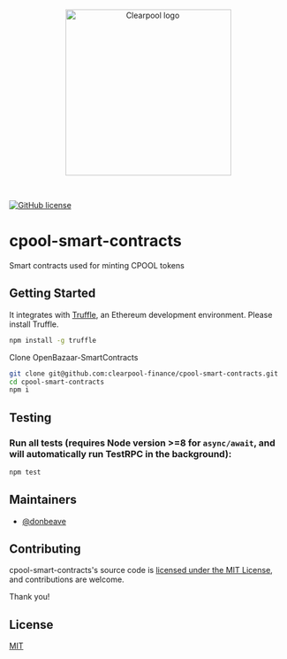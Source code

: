 <br/>
<p align="center">
<a href="https://clearpool.finance" target="_blank">
<img src="https://user-images.githubusercontent.com/139017/118104509-ceadc000-b40d-11eb-8789-b41f0cc6704e.png" width="300" alt="Clearpool logo">
</a>
</p>
<br/>

[![GitHub license](https://img.shields.io/github/license/clearpool-finance/cpool-smart-contracts?style=flat-square)](https://github.com/clearpool-finance/cpool-smart-contracts/blob/master/LICENSE)

# cpool-smart-contracts
Smart contracts used for minting CPOOL tokens

## Getting Started

It integrates with [Truffle](https://github.com/ConsenSys/truffle), an Ethereum development environment. Please install Truffle.

```sh
npm install -g truffle

```
Clone OpenBazaar-SmartContracts

```sh
git clone git@github.com:clearpool-finance/cpool-smart-contracts.git
cd cpool-smart-contracts
npm i
```

## Testing

### Run all tests (requires Node version >=8 for `async/await`, and will automatically run TestRPC in the background):

```bash
npm test
```

## Maintainers
* [@donbeave](https://github.com/donbeave)

## Contributing

cpool-smart-contracts's source code is [licensed under the MIT License](./LICENSE), and contributions are welcome.

Thank you!

## License

[MIT](https://choosealicense.com/licenses/mit/)
